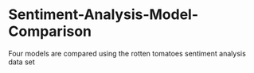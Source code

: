 # Sentiment-Analysis-Model-Comparison
Four models are compared using the rotten tomatoes sentiment analysis data set
